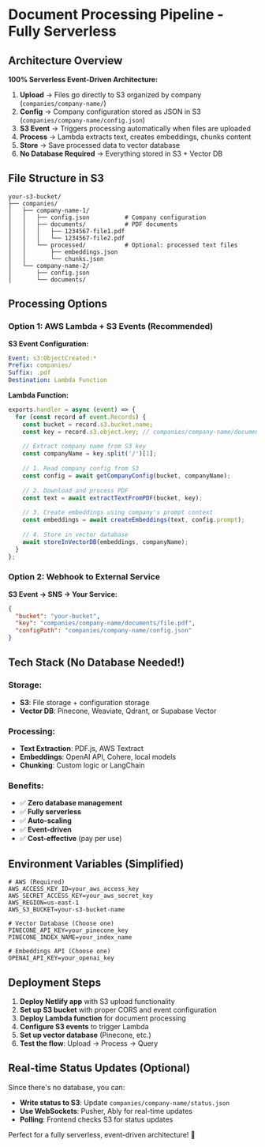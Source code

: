 # Document Processing Pipeline - Fully Serverless

## Architecture Overview

**100% Serverless Event-Driven Architecture:**

1. **Upload** → Files go directly to S3 organized by company (`companies/company-name/`)
2. **Config** → Company configuration stored as JSON in S3 (`companies/company-name/config.json`)
3. **S3 Event** → Triggers processing automatically when files are uploaded
4. **Process** → Lambda extracts text, creates embeddings, chunks content
5. **Store** → Save processed data to vector database
6. **No Database Required** → Everything stored in S3 + Vector DB

## File Structure in S3

```
your-s3-bucket/
├── companies/
│   ├── company-name-1/
│   │   ├── config.json          # Company configuration
│   │   ├── documents/           # PDF documents
│   │   │   ├── 1234567-file1.pdf
│   │   │   └── 1234567-file2.pdf
│   │   └── processed/           # Optional: processed text files
│   │       ├── embeddings.json
│   │       └── chunks.json
│   └── company-name-2/
│       ├── config.json
│       └── documents/
```

## Processing Options

### Option 1: AWS Lambda + S3 Events (Recommended)

**S3 Event Configuration:**
```yaml
Event: s3:ObjectCreated:*
Prefix: companies/
Suffix: .pdf
Destination: Lambda Function
```

**Lambda Function:**
```javascript
exports.handler = async (event) => {
  for (const record of event.Records) {
    const bucket = record.s3.bucket.name;
    const key = record.s3.object.key; // companies/company-name/documents/file.pdf
    
    // Extract company name from S3 key
    const companyName = key.split('/')[1];
    
    // 1. Read company config from S3
    const config = await getCompanyConfig(bucket, companyName);
    
    // 2. Download and process PDF
    const text = await extractTextFromPDF(bucket, key);
    
    // 3. Create embeddings using company's prompt context
    const embeddings = await createEmbeddings(text, config.prompt);
    
    // 4. Store in vector database
    await storeInVectorDB(embeddings, companyName);
  }
};
```

### Option 2: Webhook to External Service

**S3 Event → SNS → Your Service:**
```json
{
  "bucket": "your-bucket",
  "key": "companies/company-name/documents/file.pdf",
  "configPath": "companies/company-name/config.json"
}
```

## Tech Stack (No Database Needed!)

### Storage:
- **S3**: File storage + configuration storage
- **Vector DB**: Pinecone, Weaviate, Qdrant, or Supabase Vector

### Processing:
- **Text Extraction**: PDF.js, AWS Textract
- **Embeddings**: OpenAI API, Cohere, local models
- **Chunking**: Custom logic or LangChain

### Benefits:
- ✅ **Zero database management**
- ✅ **Fully serverless**
- ✅ **Auto-scaling**
- ✅ **Event-driven**
- ✅ **Cost-effective** (pay per use)

## Environment Variables (Simplified)

```env
# AWS (Required)
AWS_ACCESS_KEY_ID=your_aws_access_key
AWS_SECRET_ACCESS_KEY=your_aws_secret_key
AWS_REGION=us-east-1
AWS_S3_BUCKET=your-s3-bucket-name

# Vector Database (Choose one)
PINECONE_API_KEY=your_pinecone_key
PINECONE_INDEX_NAME=your_index_name

# Embeddings API (Choose one)
OPENAI_API_KEY=your_openai_key
```

## Deployment Steps

1. **Deploy Netlify app** with S3 upload functionality
2. **Set up S3 bucket** with proper CORS and event configuration
3. **Deploy Lambda function** for document processing
4. **Configure S3 events** to trigger Lambda
5. **Set up vector database** (Pinecone, etc.)
6. **Test the flow**: Upload → Process → Query

## Real-time Status Updates (Optional)

Since there's no database, you can:
- **Write status to S3**: Update `companies/company-name/status.json`
- **Use WebSockets**: Pusher, Ably for real-time updates
- **Polling**: Frontend checks S3 for status updates

Perfect for a fully serverless, event-driven architecture! 🚀 
